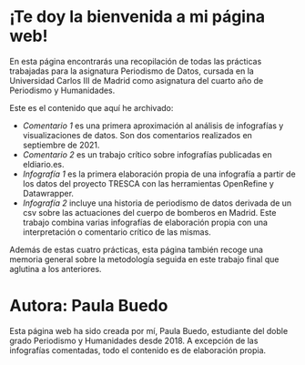 # ¡Te doy la bienvenida a mi página web!

En esta página encontrarás una recopilación de todas las prácticas trabajadas para la asignatura Periodismo de Datos, cursada en la Universidad Carlos III de Madrid como asignatura del cuarto año de Periodismo y Humanidades.

Este es el contenido que aquí he archivado:

- *Comentario 1* es una primera aproximación al análisis de infografías y visualizaciones de datos. Son dos comentarios realizados en septiembre de 2021.
- *Comentario 2* es un trabajo crítico sobre infografías publicadas en eldiario.es.
- *Infografía 1* es la primera elaboración propia de una infografía a partir de los datos del proyecto TRESCA con las herramientas OpenRefine y Datawrapper.
- *Infografía 2* incluye una historia de periodismo de datos derivada de un csv sobre las actuaciones del cuerpo de bomberos en Madrid. Este trabajo combina varias infografías de elaboración propia con una interpretación o comentario crítico de las mismas.

Además de estas cuatro prácticas, esta página también recoge una memoria general sobre la metodología seguida en este trabajo final que aglutina a los anteriores.

# Autora: Paula Buedo

Esta página web ha sido creada por mí, Paula Buedo, estudiante del doble grado Periodismo y Humanidades desde 2018. A excepción de las infografías comentadas, todo el contenido es de elaboración propia.

